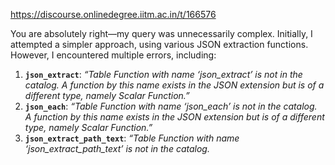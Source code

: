 https://discourse.onlinedegree.iitm.ac.in/t/166576

You are absolutely right—my query was unnecessarily complex. Initially, I attempted a simpler approach, using various JSON extraction functions. However, I encountered multiple errors, including:</p>
<ol>
<li><strong><code>json_extract</code></strong>: <em>“Table Function with name ‘json_extract’ is not in the catalog. A function by this name exists in the JSON extension but is of a different type, namely Scalar Function.”</em></li>
<li><strong><code>json_each</code></strong>: <em>“Table Function with name ‘json_each’ is not in the catalog. A function by this name exists in the JSON extension but is of a different type, namely Scalar Function.”</em></li>
<li><strong><code>json_extract_path_text</code></strong>: <em>“Table Function with name ‘json_extract_path_text’ is not in the catalog.